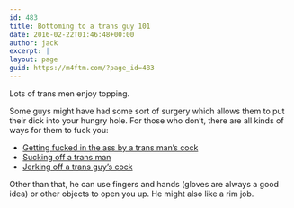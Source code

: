 ```yaml
---
id: 483
title: Bottoming to a trans guy 101
date: 2016-02-22T01:46:48+00:00
author: jack
excerpt: |
layout: page
guid: https://m4ftm.com/?page_id=483
---
```

Lots of trans men enjoy topping.

Some guys might have had some sort of surgery which allows them to put their dick into your hungry hole. For those who don&#8217;t, there are all kinds of ways for them to fuck you:

  * [Getting fucked in the ass by a trans man&#8217;s cock](http://m4ftm.com/hooking-up/getting-fucked-in-the-ass-by-a-trans-man/)
  * [Sucking off a trans man](http://m4ftm.com/hooking-up/sucking-a-trans-mans-dick/)
  * [Jerking off a trans guy&#8217;s cock](http://m4ftm.com/hooking-up/jerking-off-a-trans-guy/)

Other than that, he can use fingers and hands (gloves are always a good idea) or other objects to open you up. He might also like a rim job.

&nbsp;

&nbsp;
